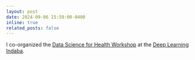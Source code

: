 ```yaml
---
layout: post
date: 2024-09-06 15:59:00-0400
inline: true
related_posts: false
---
```


I co-organized the [Data Science for Health Workshop](https://ro-ya-cv4africa.github.io/homepage/event_workshop.html) at the [Deep Learning Indaba](https://deeplearningindaba.com/about/our-mission/).
